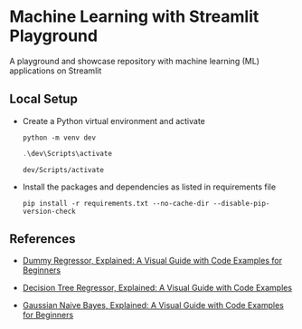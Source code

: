 # Machine Learning with Streamlit Playground
A playground and showcase repository with machine learning (ML) applications on Streamlit


## Local Setup

  - Create a Python virtual environment and activate
	
	```shell
	python -m venv dev
	```
	
	```powershell
	.\dev\Scripts\activate
	```
	
	```shell
	dev/Scripts/activate
	```

  - Install the packages and dependencies as listed in requirements file
	
	```shell
	pip install -r requirements.txt --no-cache-dir --disable-pip-version-check
	```

## References

- [Dummy Regressor, Explained: A Visual Guide with Code Examples for Beginners](https://towardsdatascience.com/dummy-regressor-explained-a-visual-guide-with-code-examples-for-beginners-4007c3d16629)

- [Decision Tree Regressor, Explained: A Visual Guide with Code Examples](https://towardsdatascience.com/decision-tree-regressor-explained-a-visual-guide-with-code-examples-fbd2836c3bef)

- [Gaussian Naive Bayes, Explained: A Visual Guide with Code Examples for Beginners](https://towardsdatascience.com/gaussian-naive-bayes-explained-a-visual-guide-with-code-examples-for-beginners-04949cef383c)
